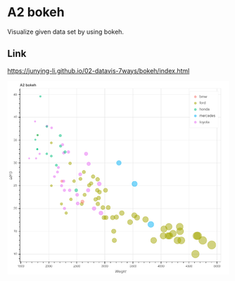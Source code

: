 # A2 bokeh
Visualize given data set by using bokeh.

## Link
https://junying-li.github.io/02-datavis-7ways/bokeh/index.html

![img](bokeh_plot.png)
